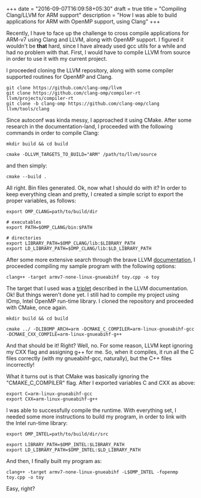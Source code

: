 +++
date = "2016-09-07T16:09:58+05:30"
draft = true
title = "Compiling Clang/LLVM for ARM support"
description = "How I was able to build applications for ARM with OpenMP support, using Clang"
+++

Recently, I have to face up the challenge to cross compile applications for ARM-v7 using Clang and LLVM, along with OpenMP support.
I figured it wouldn't be **that** hard, since I have already used gcc utils for a while and had no problem with that. First, I would have to compile LLVM from source in order to use it with my current project.

I proceeded cloning the LLVM repository, along with some compiler supported routines for OpenMP and Clang.

    git clone https://github.com/clang-omp/llvm
    git clone https://github.com/clang-omp/compiler-rt llvm/projects/compiler-rt
    git clone -b clang-omp https://github.com/clang-omp/clang llvm/tools/clang

Since autoconf was kinda messy, I approached it using CMake. After some research in the documentation-land, I proceeded with the following commands in order to compile Clang:

    mkdir build && cd build

    cmake -DLLVM_TARGETS_TO_BUILD="ARM" /path/to/llvm/source

and then simply:

    cmake --build .

All right. Bin files generated. Ok, now what I should do with it? In order to keep everything clean and pretty, I created a simple script to export the proper variables, as follows:

    export OMP_CLANG=path/to/build/dir

    # executables
    export PATH=$OMP_CLANG/bin:$PATH

    # directories
    export LIBRARY_PATH=$OMP_CLANG/lib:$LIBRARY_PATH
    export LD_LIBRARY_PATH=$OMP_CLANG/lib:$LD_LIBRARY_PATH

After some more extensive search through the brave LLVM [documentation], I proceeded compiling my sample program with the following options:

    clang++ -target armv7-none-linux-gnueabihf toy.cpp -o toy

The target that I used was a [triplet] described in the LLVM documentation. Ok! But things weren't done yet. I still had to compile my project using IOmp, Intel OpenMP run-time library. I cloned the repository and proceeded with CMake, once again.

    mkdir build && cd build

    cmake ../ -DLIBOMP_ARCH=arm -DCMAKE_C_COMPILER=arm-linux-gnueabihf-gcc -DCMAKE_CXX_COMPILE=arm-linux-gnueabihf-g++

And that should be it! Right? Well, no. For some reason, LLVM kept ignoring my CXX flag and assigning g++ for me. So, when it compiles, it run all the C files correctly (with my gnueabihf-gcc, naturally), but the C++ files incorrectly!
    
What it turns out is that CMake was basically ignoring the "CMAKE_C_COMPILER" flag. After I exported variables C and CXX as above:

    export C=arm-linux-gnueabihf-gcc
    export CXX=arm-linux-gnueabihf-g++

I was able to successfully compile the runtime. With everything set, I needed some more instructions to build my program, in order to link with the Intel run-time library:
    
    export OMP_INTEL=path/to/build/dir/src

    export LIBRARY_PATH=$OMP_INTEL:$LIBRARY_PATH
    export LD_LIBRARY_PATH=$OMP_INTEL:$LD_LIBRARY_PATH

And then, I finally built my program as:

    clang++ -target armv7-none-linux-gnueabihf -L$OMP_INTEL -fopenmp toy.cpp -o toy

Easy, right?

[documentation]: http://llvm.org/docs/
[triplet]: http://clang.llvm.org/docs/CrossCompilation.html
